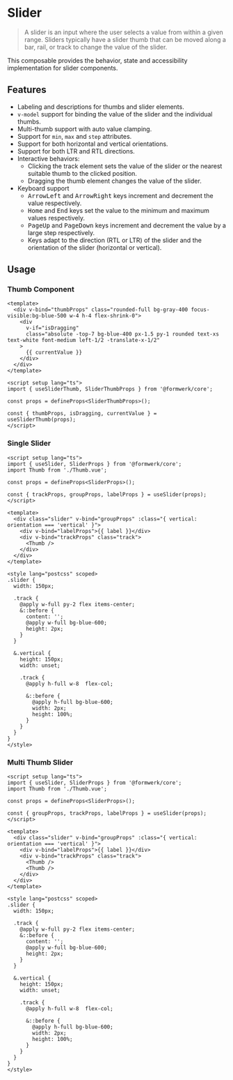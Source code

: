 # Slider

> A slider is an input where the user selects a value from within a given range. Sliders typically have a slider thumb that can be moved along a bar, rail, or track to change the value of the slider.

This composable provides the behavior, state and accessibility implementation for slider components.

## Features

- Labeling and descriptions for thumbs and slider elements.
- `v-model` support for binding the value of the slider and the individual thumbs.
- Multi-thumb support with auto value clamping.
- Support for `min`, `max` and `step` attributes.
- Support for both horizontal and vertical orientations.
- Support for both LTR and RTL directions.
- Interactive behaviors:
  - Clicking the track element sets the value of the slider or the nearest suitable thumb to the clicked position.
  - Dragging the thumb element changes the value of the slider.
- Keyboard support
  - <kbd>ArrowLeft</kbd> and <kbd>ArrowRight</kbd> keys increment and decrement the value respectively.
  - <kbd>Home</kbd> and <kbd>End</kbd> keys set the value to the minimum and maximum values respectively.
  - <kbd>PageUp</kbd> and <kbd>PageDown</kbd> keys increment and decrement the value by a large step respectively.
  - Keys adapt to the direction (RTL or LTR) of the slider and the orientation of the slider (horizontal or vertical).

## Usage

### Thumb Component

```vue
<template>
  <div v-bind="thumbProps" class="rounded-full bg-gray-400 focus-visible:bg-blue-500 w-4 h-4 flex-shrink-0">
    <div
      v-if="isDragging"
      class="absolute -top-7 bg-blue-400 px-1.5 py-1 rounded text-xs text-white font-medium left-1/2 -translate-x-1/2"
    >
      {{ currentValue }}
    </div>
  </div>
</template>

<script setup lang="ts">
import { useSliderThumb, SliderThumbProps } from '@formwerk/core';

const props = defineProps<SliderThumbProps>();

const { thumbProps, isDragging, currentValue } = useSliderThumb(props);
</script>
```

### Single Slider

```vue
<script setup lang="ts">
import { useSlider, SliderProps } from '@formwerk/core';
import Thumb from './Thumb.vue';

const props = defineProps<SliderProps>();

const { trackProps, groupProps, labelProps } = useSlider(props);
</script>

<template>
  <div class="slider" v-bind="groupProps" :class="{ vertical: orientation === 'vertical' }">
    <div v-bind="labelProps">{{ label }}</div>
    <div v-bind="trackProps" class="track">
      <Thumb />
    </div>
  </div>
</template>

<style lang="postcss" scoped>
.slider {
  width: 150px;

  .track {
    @apply w-full py-2 flex items-center;
    &::before {
      content: '';
      @apply w-full bg-blue-600;
      height: 2px;
    }
  }

  &.vertical {
    height: 150px;
    width: unset;

    .track {
      @apply h-full w-8  flex-col;

      &::before {
        @apply h-full bg-blue-600;
        width: 2px;
        height: 100%;
      }
    }
  }
}
</style>
```

### Multi Thumb Slider

```vue
<script setup lang="ts">
import { useSlider, SliderProps } from '@formwerk/core';
import Thumb from './Thumb.vue';

const props = defineProps<SliderProps>();

const { groupProps, trackProps, labelProps } = useSlider(props);
</script>

<template>
  <div class="slider" v-bind="groupProps" :class="{ vertical: orientation === 'vertical' }">
    <div v-bind="labelProps">{{ label }}</div>
    <div v-bind="trackProps" class="track">
      <Thumb />
      <Thumb />
    </div>
  </div>
</template>

<style lang="postcss" scoped>
.slider {
  width: 150px;

  .track {
    @apply w-full py-2 flex items-center;
    &::before {
      content: '';
      @apply w-full bg-blue-600;
      height: 2px;
    }
  }

  &.vertical {
    height: 150px;
    width: unset;

    .track {
      @apply h-full w-8  flex-col;

      &::before {
        @apply h-full bg-blue-600;
        width: 2px;
        height: 100%;
      }
    }
  }
}
</style>
```
